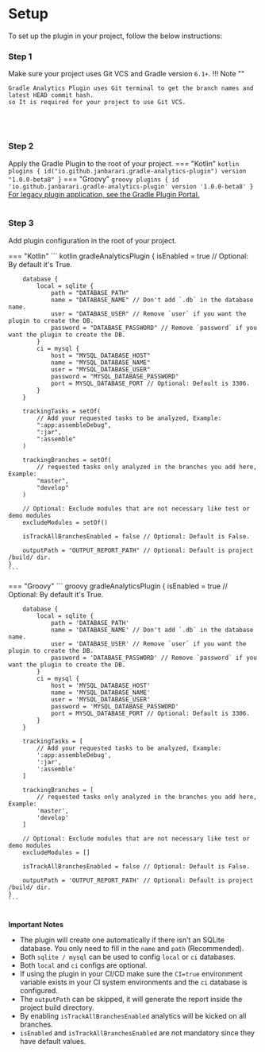 <!--
 MIT License
 Copyright (c) 2022 Mehdi Janbarari (@janbarari)

 Permission is hereby granted, free of charge, to any person obtaining a copy
 of this software and associated documentation files (the "Software"), to deal
 in the Software without restriction, including without limitation the rights
 to use, copy, modify, merge, publish, distribute, sublicense, and/or sell
 copies of the Software, and to permit persons to whom the Software is
 furnished to do so, subject to the following conditions:

 The above copyright notice and this permission notice shall be included in all
 copies or substantial portions of the Software.

 THE SOFTWARE IS PROVIDED "AS IS", WITHOUT WARRANTY OF ANY KIND, EXPRESS OR
 IMPLIED, INCLUDING BUT NOT LIMITED TO THE WARRANTIES OF MERCHANTABILITY,
 FITNESS FOR A PARTICULAR PURPOSE AND NONINFRINGEMENT. IN NO EVENT SHALL THE
 AUTHORS OR COPYRIGHT HOLDERS BE LIABLE FOR ANY CLAIM, DAMAGES OR OTHER
 LIABILITY, WHETHER IN AN ACTION OF CONTRACT, TORT OR OTHERWISE, ARISING FROM,
 OUT OF OR IN CONNECTION WITH THE SOFTWARE OR THE USE OR OTHER DEALINGS IN THE
 SOFTWARE.
-->

# Setup
To set up the plugin in your project, follow the below instructions:

### <strong>Step 1</strong>
Make sure your project uses Git VCS and Gradle version `6.1+`.
!!! Note ""

    Gradle Analytics Plugin uses Git terminal to get the branch names and latest HEAD commit hash. 
    so It is required for your project to use Git VCS.

<br/><br/>

### <strong>Step 2</strong>
Apply the Gradle Plugin to the root of your project.
=== "Kotlin"
    ``` kotlin
    plugins {
        id("io.github.janbarari.gradle-analytics-plugin") version "1.0.0-beta8"
    }
    ```
=== "Groovy"
    ``` groovy
    plugins {
        id 'io.github.janbarari.gradle-analytics-plugin' version '1.0.0-beta8'
    }
    ```
[For legacy plugin application, see the Gradle Plugin Portal.](https://plugins.gradle.org/plugin/io.github.janbarari.gradle-analytics-plugin)
<br/><br/>

### <strong>Step 3</strong> 
Add plugin configuration in the root of your project.

=== "Kotlin"
    ``` kotlin
    gradleAnalyticsPlugin {
        isEnabled = true // Optional: By default it's True.

        database {
            local = sqlite {
                path = "DATABASE_PATH"
                name = "DATABASE_NAME" // Don't add `.db` in the database name.
                user = "DATABASE_USER" // Remove `user` if you want the plugin to create the DB.
                password = "DATABASE_PASSWORD" // Remove `password` if you want the plugin to create the DB.
            }
            ci = mysql {
                host = "MYSQL_DATABASE_HOST"
                name = "MYSQL_DATABASE_NAME"
                user = "MYSQL_DATABASE_USER"
                password = "MYSQL_DATABASE_PASSWORD"
                port = MYSQL_DATABASE_PORT // Optional: Default is 3306.
            }
        }
    
        trackingTasks = setOf(
            // Add your requested tasks to be analyzed, Example:
            ":app:assembleDebug",
            ":jar", 
            ":assemble"
        )
    
        trackingBranches = setOf(
            // requested tasks only analyzed in the branches you add here, Example:
            "master",
            "develop"
        )

        // Optional: Exclude modules that are not necessary like test or demo modules
        excludeModules = setOf()

        isTrackAllBranchesEnabled = false // Optional: Default is False.

        outputPath = "OUTPUT_REPORT_PATH" // Optional: Default is project /build/ dir.
    }
    ```
=== "Groovy"
    ``` groovy
    gradleAnalyticsPlugin {
        isEnabled = true // Optional: By default it's True.

        database {
            local = sqlite {
                path = 'DATABASE_PATH'
                name = 'DATABASE_NAME' // Don't add `.db` in the database name.
                user = 'DATABASE_USER' // Remove `user` if you want the plugin to create the DB.
                password = 'DATABASE_PASSWORD' // Remove `password` if you want the plugin to create the DB.
            }
            ci = mysql {
                host = 'MYSQL_DATABASE_HOST'
                name = 'MYSQL_DATABASE_NAME'
                user = 'MYSQL_DATABASE_USER'
                password = 'MYSQL_DATABASE_PASSWORD'
                port = MYSQL_DATABASE_PORT // Optional: Default is 3306.
            }
        }
    
        trackingTasks = [
            // Add your requested tasks to be analyzed, Example:
            ':app:assembleDebug',
            ':jar', 
            ':assemble'
        ]
    
        trackingBranches = [
            // requested tasks only analyzed in the branches you add here, Example:
            'master',
            'develop'
        ]

        // Optional: Exclude modules that are not necessary like test or demo modules
        excludeModules = []
    
        isTrackAllBranchesEnabled = false // Optional: Default is False.

        outputPath = 'OUTPUT_REPORT_PATH' // Optional: Default is project /build/ dir.
    }
    ```
<br/>
<strong>Important Notes</strong><br/>

- The plugin will create one automatically if there isn't an SQLite database. You only need to fill in the `name` and `path` (Recommended).
- Both `sqlite / mysql` can be used to config `local` or `ci` databases.
- Both `local` and `ci` configs are optional.
- If using the plugin in your CI/CD make sure the `CI=true` environment variable exists in your CI system environments and the `ci` database is configured.
- The `outputPath` can be skipped, it will generate the report inside the project build directory.
- By enabling `isTrackAllBranchesEnabled` analytics will be kicked on all branches.
- `isEnabled` and `isTrackAllBranchesEnabled` are not mandatory since they have default values.

<br/>
